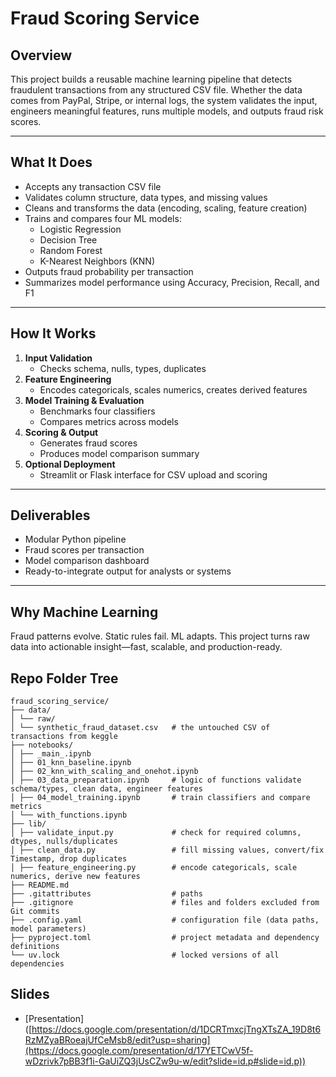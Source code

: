 # Fraud Scoring Service

## Overview  
This project builds a reusable machine learning pipeline that detects fraudulent transactions from any structured CSV file. Whether the data comes from PayPal, Stripe, or internal logs, the system validates the input, engineers meaningful features, runs multiple models, and outputs fraud risk scores.

---

## What It Does  
- Accepts any transaction CSV file  
- Validates column structure, data types, and missing values  
- Cleans and transforms the data (encoding, scaling, feature creation)  
- Trains and compares four ML models:  
  - Logistic Regression  
  - Decision Tree  
  - Random Forest  
  - K-Nearest Neighbors (KNN)  
- Outputs fraud probability per transaction  
- Summarizes model performance using Accuracy, Precision, Recall, and F1

---

## How It Works  
1. **Input Validation**  
   - Checks schema, nulls, types, duplicates  
2. **Feature Engineering**  
   - Encodes categoricals, scales numerics, creates derived features  
3. **Model Training & Evaluation**  
   - Benchmarks four classifiers  
   - Compares metrics across models  
4. **Scoring & Output**  
   - Generates fraud scores  
   - Produces model comparison summary  
5. **Optional Deployment**  
   - Streamlit or Flask interface for CSV upload and scoring

---

## Deliverables  
- Modular Python pipeline  
- Fraud scores per transaction  
- Model comparison dashboard  
- Ready-to-integrate output for analysts or systems

---

## Why Machine Learning  
Fraud patterns evolve. Static rules fail. ML adapts. This project turns raw data into actionable insight—fast, scalable, and production-ready.

## Repo Folder Tree
```
fraud_scoring_service/
├── data/
│ └── raw/
│ └── synthetic_fraud_dataset.csv   # the untouched CSV of transactions from keggle
├── notebooks/
│ ├── _main_.ipynb            	              
│ ├── 01_knn_baseline.ipynb         		  
│ ├── 02_knn_with_scaling_and_onehot.ipynb   
│ ├── 03_data_preparation.ipynb     # logic of functions validate schema/types, clean data, engineer features                 
│ ├── 04_model_training.ipynb       # train classifiers and compare metrics        
│ └── with_functions.ipynb                 
├── lib/
│ ├── validate_input.py             # check for required columns, dtypes, nulls/duplicates
│ ├── clean_data.py                 # fill missing values, convert/fix Timestamp, drop duplicates
│ ├── feature_engineering.py        # encode categoricals, scale numerics, derive new features
├── README.md 
├── .gitattributes                  # paths 
├── .gitignore                      # files and folders excluded from Git commits
├── .config.yaml                    # configuration file (data paths, model parameters)
├── pyproject.toml                  # project metadata and dependency definitions
└── uv.lock                         # locked versions of all dependencies
```
## Slides

- [Presentation]
([https://docs.google.com/presentation/d/1DCRTmxcjTngXTsZA_19D8t6RzMZyaBRoeajUfCeMsb8/edit?usp=sharing](https://docs.google.com/presentation/d/17YETCwV5f-wDzrivk7pBB3f1i-GaUiZQ3jUsCZw9u-w/edit?slide=id.p#slide=id.p))
